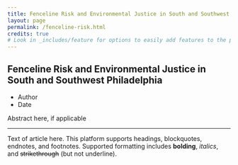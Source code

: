 ```yaml
---
title: Fenceline Risk and Environmental Justice in South and Southwest Philadelphia
layout: page
permalink: /fenceline-risk.html
credits: true
# Look in _includes/feature for options to easily add features to the page
---
```


## Fenceline Risk and Environmental Justice in South and Southwest Philadelphia
- Author
- Date

Abstract here, if applicable

---

Text of article here. This platform supports headings, blockquotes, endnotes, and footnotes.  Supported formatting includes **bolding**, _italics_, and ~~strikethrough~~ (but not underline).